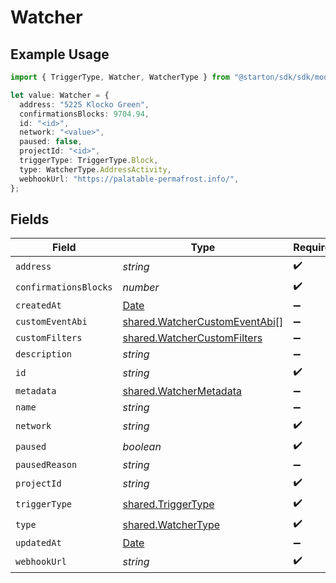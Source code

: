 # Watcher

## Example Usage

```typescript
import { TriggerType, Watcher, WatcherType } from "@starton/sdk/sdk/models/shared";

let value: Watcher = {
  address: "5225 Klocko Green",
  confirmationsBlocks: 9704.94,
  id: "<id>",
  network: "<value>",
  paused: false,
  projectId: "<id>",
  triggerType: TriggerType.Block,
  type: WatcherType.AddressActivity,
  webhookUrl: "https://palatable-permafrost.info/",
};
```

## Fields

| Field                                                                                         | Type                                                                                          | Required                                                                                      | Description                                                                                   |
| --------------------------------------------------------------------------------------------- | --------------------------------------------------------------------------------------------- | --------------------------------------------------------------------------------------------- | --------------------------------------------------------------------------------------------- |
| `address`                                                                                     | *string*                                                                                      | :heavy_check_mark:                                                                            | N/A                                                                                           |
| `confirmationsBlocks`                                                                         | *number*                                                                                      | :heavy_check_mark:                                                                            | N/A                                                                                           |
| `createdAt`                                                                                   | [Date](https://developer.mozilla.org/en-US/docs/Web/JavaScript/Reference/Global_Objects/Date) | :heavy_minus_sign:                                                                            | N/A                                                                                           |
| `customEventAbi`                                                                              | [shared.WatcherCustomEventAbi](../../../sdk/models/shared/watchercustomeventabi.md)[]         | :heavy_minus_sign:                                                                            | N/A                                                                                           |
| `customFilters`                                                                               | [shared.WatcherCustomFilters](../../../sdk/models/shared/watchercustomfilters.md)             | :heavy_minus_sign:                                                                            | N/A                                                                                           |
| `description`                                                                                 | *string*                                                                                      | :heavy_minus_sign:                                                                            | N/A                                                                                           |
| `id`                                                                                          | *string*                                                                                      | :heavy_check_mark:                                                                            | N/A                                                                                           |
| `metadata`                                                                                    | [shared.WatcherMetadata](../../../sdk/models/shared/watchermetadata.md)                       | :heavy_minus_sign:                                                                            | N/A                                                                                           |
| `name`                                                                                        | *string*                                                                                      | :heavy_minus_sign:                                                                            | N/A                                                                                           |
| `network`                                                                                     | *string*                                                                                      | :heavy_check_mark:                                                                            | N/A                                                                                           |
| `paused`                                                                                      | *boolean*                                                                                     | :heavy_check_mark:                                                                            | N/A                                                                                           |
| `pausedReason`                                                                                | *string*                                                                                      | :heavy_minus_sign:                                                                            | N/A                                                                                           |
| `projectId`                                                                                   | *string*                                                                                      | :heavy_check_mark:                                                                            | N/A                                                                                           |
| `triggerType`                                                                                 | [shared.TriggerType](../../../sdk/models/shared/triggertype.md)                               | :heavy_check_mark:                                                                            | N/A                                                                                           |
| `type`                                                                                        | [shared.WatcherType](../../../sdk/models/shared/watchertype.md)                               | :heavy_check_mark:                                                                            | N/A                                                                                           |
| `updatedAt`                                                                                   | [Date](https://developer.mozilla.org/en-US/docs/Web/JavaScript/Reference/Global_Objects/Date) | :heavy_minus_sign:                                                                            | N/A                                                                                           |
| `webhookUrl`                                                                                  | *string*                                                                                      | :heavy_check_mark:                                                                            | N/A                                                                                           |